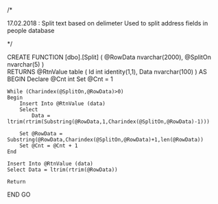/*

17.02.2018  : Split text based on delimeter 
              Used to split address fields in people database

*/

CREATE FUNCTION [dbo].[Split]
(
    @RowData nvarchar(2000),
    @SplitOn nvarchar(5)
)  
RETURNS @RtnValue table 
(
    Id int identity(1,1),
    Data nvarchar(100)
) 
AS  
BEGIN 
    Declare @Cnt int
    Set @Cnt = 1

    While (Charindex(@SplitOn,@RowData)>0)
    Begin
        Insert Into @RtnValue (data)
        Select 
            Data = ltrim(rtrim(Substring(@RowData,1,Charindex(@SplitOn,@RowData)-1)))

        Set @RowData = Substring(@RowData,Charindex(@SplitOn,@RowData)+1,len(@RowData))
        Set @Cnt = @Cnt + 1
    End

    Insert Into @RtnValue (data)
    Select Data = ltrim(rtrim(@RowData))

    Return
END
GO


